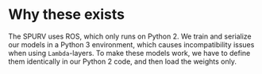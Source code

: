 # Why these exists
The SPURV uses ROS, which only runs on Python 2.
We train and serialize our models in a Python 3 environment, which causes incompatibility issues when using `Lambda`-layers.
To make these models work, we have to define them identically in our Python 2 code, and then load the weights only.